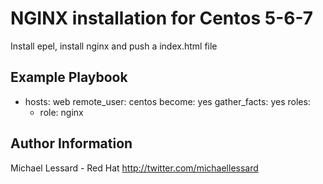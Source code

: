 NGINX installation for Centos 5-6-7 
=========

Install epel, install nginx and push a index.html file

Example Playbook
----------------
  - hosts: web
    remote_user: centos
    become: yes
    gather_facts: yes
    roles:
       - role: nginx


Author Information
------------------
Michael Lessard - Red Hat
http://twitter.com/michaellessard
